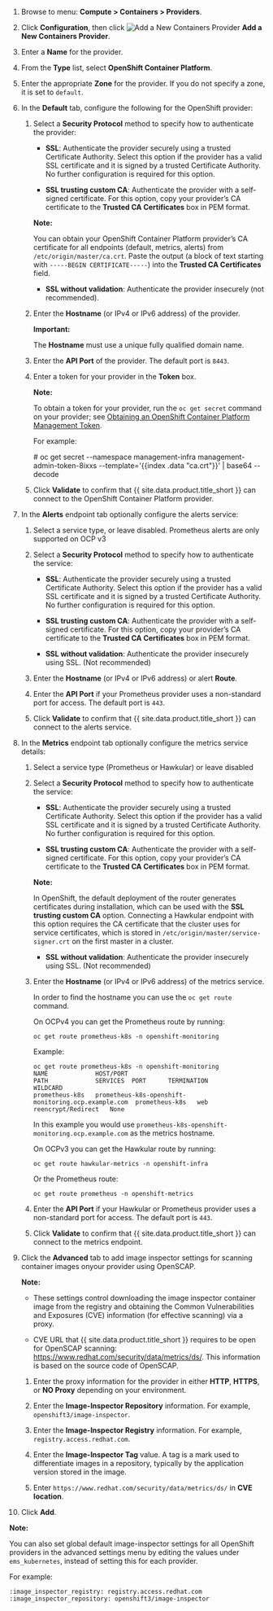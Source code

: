 1. Browse to menu: **Compute > Containers > Providers**.

2. Click **Configuration**, then click
   ![Add a New Containers Provider](../images/1862.png) **Add a New Containers Provider**.

3. Enter a **Name** for the provider.

4. From the **Type** list, select **OpenShift Container Platform**.

5. Enter the appropriate **Zone** for the provider. If you do not
   specify a zone, it is set to `default`.

6. In the **Default** tab, configure the following for the OpenShift provider:

    1. Select a **Security Protocol** method to specify how to authenticate the provider:

        - **SSL**: Authenticate the provider securely using a trusted Certificate Authority. Select this option if the provider has a valid SSL certificate and it is signed by a trusted Certificate Authority. No further configuration is required for this option.

        - **SSL trusting custom CA**: Authenticate the provider with a self-signed certificate. For this option, copy your provider’s CA certificate to the **Trusted CA Certificates** box in PEM format.

        **Note:**

        You can obtain your OpenShift Container Platform provider’s CA certificate for all endpoints (default, metrics, alerts) from `/etc/origin/master/ca.crt`. Paste the output (a block of text starting with `-----BEGIN CERTIFICATE-----`) into the **Trusted CA Certificates** field.

        - **SSL without validation**: Authenticate the provider insecurely (not recommended).

    2. Enter the **Hostname** (or IPv4 or IPv6 address) of the provider.

        **Important:**

        The **Hostname** must use a unique fully qualified domain name.

    3. Enter the **API Port** of the provider. The default port is `8443`.

    4. Enter a token for your provider in the **Token** box.

        **Note:**

        To obtain a token for your provider, run the `oc get secret` command on your provider; see
        [Obtaining an OpenShift Container Platform Management Token](../managing_providersindexhtml#obtaining-an-openshift-container-platform-management-token).

        For example:

        \# oc get secret --namespace management-infra
        management-admin-token-8ixxs --template='{{index .data
        "ca.crt"}}' | base64 --decode

    5. Click **Validate** to confirm that {{ site.data.product.title_short }} can connect to the OpenShift Container Platform provider.

7. In the **Alerts** endpoint tab optionally configure the alerts service:

    1. Select a service type, or leave disabled.  Prometheus alerts are only supported on OCP v3

    2. Select a **Security Protocol** method to specify how to authenticate the service:

        - **SSL**: Authenticate the provider securely using a trusted Certificate Authority. Select this option if the provider has a valid SSL certificate and it is signed by a trusted Certificate Authority. No further configuration is required for this option.

        - **SSL trusting custom CA**: Authenticate the provider with a self-signed certificate. For this option, copy your provider’s CA certificate to the **Trusted CA Certificates** box in PEM format.

        - **SSL without validation**: Authenticate the provider insecurely using SSL. (Not recommended)

    3. Enter the **Hostname** (or IPv4 or IPv6 address) or alert **Route**.

    4. Enter the **API Port** if your Prometheus provider uses a non-standard port for access. The default port is `443`.

    5. Click **Validate** to confirm that {{ site.data.product.title_short }} can connect to the alerts service.

8. In the **Metrics** endpoint tab optionally configure the metrics service details:

    1. Select a service type (Prometheus or Hawkular) or leave disabled

    2. Select a **Security Protocol** method to specify how to authenticate the service:

        - **SSL**: Authenticate the provider securely using a trusted Certificate Authority. Select this option if the provider has a valid SSL certificate and it is signed by a trusted Certificate Authority. No further configuration is required for this option.

        - **SSL trusting custom CA**: Authenticate the provider with a self-signed certificate. For this option, copy your provider’s CA certificate to the **Trusted CA Certificates** box in PEM format.

        **Note:**

        In OpenShift, the default deployment of the router generates certificates during installation, which can be used with the **SSL trusting custom CA** option. Connecting a Hawkular endpoint with this option requires the CA certificate that the cluster uses for service certificates, which is stored in `/etc/origin/master/service-signer.crt` on the first master in a cluster.

        - **SSL without validation**: Authenticate the provider insecurely using SSL. (Not recommended)

    3. Enter the **Hostname** (or IPv4 or IPv6 address) of the metrics service.

        In order to find the hostname you can use the `oc get route` command.

        On OCPv4 you can get the Prometheus route by running:

        `oc get route prometheus-k8s -n openshift-monitoring`

        Example:
        ```
        oc get route prometheus-k8s -n openshift-monitoring
        NAME             HOST/PORT                                            PATH             SERVICES  PORT      TERMINATION          WILDCARD
        prometheus-k8s   prometheus-k8s-openshift-monitoring.ocp.example.com  prometheus-k8s   web       reencrypt/Redirect   None
        ```

        In this example you would use `prometheus-k8s-openshift-monitoring.ocp.example.com` as the metrics hostname.

        On OCPv3 you can get the Hawkular route by running:

        `oc get route hawkular-metrics -n openshift-infra`

        Or the Prometheus route:

        `oc get route prometheus -n openshift-metrics`

    4. Enter the **API Port** if your Hawkular or Prometheus provider uses a non-standard port for access. The default port is `443`.

    5. Click **Validate** to confirm that {{ site.data.product.title_short }} can connect to the metrics endpoint.

9. Click the **Advanced** tab to add image inspector settings for scanning container images onyour provider using OpenSCAP.

    **Note:**

    - These settings control downloading the image inspector container image from the registry and obtaining the Common Vulnerabilities and Exposures (CVE) information (for effective scanning) via a proxy.

    - CVE URL that {{ site.data.product.title_short }} requires to be open for OpenSCAP scanning: <https://www.redhat.com/security/data/metrics/ds/>. This information is based on the source code of OpenSCAP.

    1. Enter the proxy information for the provider in either **HTTP**, **HTTPS**, or **NO Proxy** depending on your environment.

    2. Enter the **Image-Inspector Repository** information. For example, `openshift3/image-inspector`.

    3. Enter the **Image-Inspector Registry** information. For example, `registry.access.redhat.com`.

    4. Enter the **Image-Inspector Tag** value. A tag is a mark used to differentiate images in a repository, typically by the application version stored in the image.

    5. Enter `https://www.redhat.com/security/data/metrics/ds/` in **CVE location**.

10. Click **Add**.

**Note:**

You can also set global default image-inspector settings for all OpenShift providers in the
advanced settings menu by editing the values under `ems_kubernetes`, instead of setting this
for each provider.

For example:

    :image_inspector_registry: registry.access.redhat.com
    :image_inspector_repository: openshift3/image-inspector
